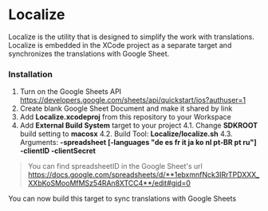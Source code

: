 # Localize

Localize is the utility that is designed to simplify the work with translations. Localize is embedded in the XCode project as a separate target and synchronizes the translations with Google Sheet.

### Installation
1. Turn on the Google Sheets API https://developers.google.com/sheets/api/quickstart/ios?authuser=1
2. Create blank Google Sheet Document and make it shared by link
3. Add **Localize.xcodeproj** from this repository to your Workspace
4. Add **External Build System** target to your project
4.1. Change **SDKROOT** build setting to **macosx**
4.2. Build Tool: **Localize/localize.sh**
4.3. Arguments: **-spreadsheet *<spreadsheetID>* [-languages "de es fr it ja ko nl pt-BR pt ru"]  -clientID *<clientID>* -clientSecret *<clientSecret>***
> You can find spreadsheetID in the Google Sheet's url
> https://docs.google.com/spreadsheets/d/**1ebxmnfNck3IRrTPDXXX_XXbKoSMooMfMSz54RAn8XTCC4**/edit#gid=0

You can now build this target to sync translations with Google Sheets
